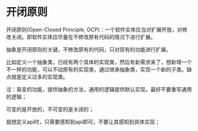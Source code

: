 # 开闭原则

开闭原则(Open-Closed Principle, OCP)：一个软件实体应当对扩展开放，对修改关闭。即软件实体应尽量在不修改原有代码的情况下进行扩展。

抽象是开闭原则的关键。不修改原有的代码，只对现有的功能进行扩展。

比如定义一个抽象类，已经有两个具体的实现类，然后有新需求来了，想新增一个不一样的功能，可以不动原有的实现类，通过继承抽象类，实现一个新的子类。缺点就是定义过多的实现类。

注：易变的功能，提供抽象的方法，通用的逻辑提供默认实现。最好不要重写通用的逻辑；

可变的是开放的，不可变的是关闭的；

就想定义api时，只需要感知到api即可，不要让其感知到具体实现；